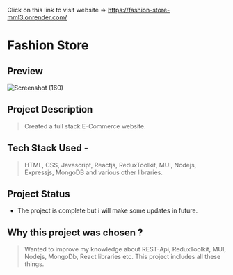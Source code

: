 Click on this link to visit website => https://fashion-store-mml3.onrender.com/

# Fashion Store

## Preview 
![Screenshot (160)](https://github.com/shubhendu0/E-Commerce/assets/82198522/c4a82a64-5f62-40fe-baf8-a18dc487b0e2)


## Project Description  
> Created a full stack E-Commerce website.

## Tech Stack Used - 
> HTML, CSS, Javascript, Reactjs, ReduxToolkit, MUI, Nodejs, Expressjs, MongoDB and various other libraries.

## Project Status
- The project is complete but i will make some updates in future.

## Why this project was chosen ?  
>Wanted to improve my knowledge about REST-Api, ReduxToolkit, MUI, Nodejs, MongoDb, React libraries etc. This project includes all these things.
